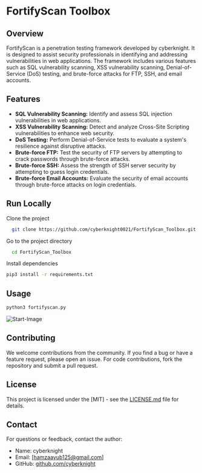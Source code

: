 # FortifyScan Toolbox

## Overview

FortifyScan is a penetration testing framework developed by cyberknight. It is designed to assist security professionals in identifying and addressing vulnerabilities in web applications. The framework includes various features such as SQL vulnerability scanning, XSS vulnerability scanning, Denial-of-Service (DoS) testing, and brute-force attacks for FTP, SSH, and email accounts.

## Features

- **SQL Vulnerability Scanning:** Identify and assess SQL injection vulnerabilities in web applications.
- **XSS Vulnerability Scanning:** Detect and analyze Cross-Site Scripting vulnerabilities to enhance web security.
- **DoS Testing:** Perform Denial-of-Service tests to evaluate a system's resilience against disruptive attacks.
- **Brute-force FTP:** Test the security of FTP servers by attempting to crack passwords through brute-force attacks.
- **Brute-force SSH:** Assess the strength of SSH server security by attempting to guess login credentials.
- **Brute-force Email Accounts:** Evaluate the security of email accounts through brute-force attacks on login credentials.

## Run Locally  

Clone the project  

~~~bash  
  git clone https://github.com/cyberknight0021/FortifyScan_Toolbox.git
~~~

Go to the project directory  

~~~bash  
  cd FortifyScan_Toolbox
~~~

Install dependencies  

~~~bash  
pip3 install -r requirements.txt
~~~


## Usage

~~~bash  
python3 fortifyscan.py
~~~

![Start-Image](/home/ubuntu/Desktop/Github-My-Repo/FortifyScan_Toolbox/modules/password/main.png )

## Contributing

We welcome contributions from the community. If you find a bug or have a feature request, please open an issue. For code contributions, fork the repository and submit a pull request.

## License

This project is licensed under the [MIT] - see the [LICENSE.md](LICENSE.md) file for details.


## Contact

For questions or feedback, contact the author:

- Name: cyberknight
- Email: [hamzaayub125@gmail.com]
- GitHub: [github.com/cyberknight](https://github.com/Hamza12Honey)
